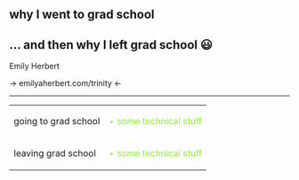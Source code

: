 ## why I went to grad school
## ... and then why I left grad school 😃

Emily Herbert

<p class="size">
→ emilyaherbert.com/trinity ←
</p>

---

<table>
    <tr>
        <td>
            <p>
            going to grad school
            </p>
        </td>
        <td>
            <p style="color:chartreuse;">
            + some technical stuff
            </p>
        </td>
    </tr>
    <tr>
        <td>
            <p>
            leaving grad school
            </p>
        </td>
        <td>
            <p style="color:chartreuse;">
            + some technical stuff
            </p>
        </td>
    </tr>
</table>
